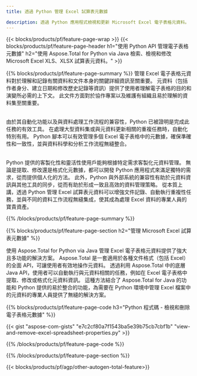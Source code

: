 ```yaml
---
title: 透過 Python 管理 Excel 試算表元數據 

description: 透過 Python 應用程式檢視和更新 Microsoft Excel 電子表格元資料。
---
```


{{< blocks/products/pf/feature-page-wrap >}}
{{< blocks/products/pf/feature-page-header h1="使用 Python API 管理電子表格元數據" h2="使用 Aspose.Total for Python via Java 檢索、檢視和修改 Microsoft Excel XLS、XLSX 試算表元資料。" >}}

{{% blocks/products/pf/feature-page-summary %}}
管理 Excel 電子表格元資料對於理解和記錄有關資料和文件本身的關鍵詳細資訊至關重要。 元資料（包括作者身分、建立日期和修改歷史記錄等資訊）提供了使用者理解電子表格的目的和演變所必需的上下文。 此文件方面對於協作專案以及維護有組織且易於理解的資料集至關重要。 <br /><br />

由於其自動化功能以及與資料處理工作流程的兼容性，Python 已被證明是完成此任務的有效工具。 在處理大型資料集或與元資料更新相關的重複任務時，自動化特別有用。 Python 腳本可以有效管理多個 Excel 電子表格中的元數據，確保準確性和一致性，並與資料科學和分析工作流程無縫整合。<br /><br />

Python 提供的客製化性和靈活性使用戶能夠根據特定需求客製化元資料管理。 無論是提取、修改還是格式化元數據，都可以開發 Python 應用程式來滿足獨特的需求，從而提供個人化的方法。 此外，Python 與外部系統的兼容性有助於元資料資訊與其他工具的同步，從而有助於形成一致且高效的資料管理策略。 從本質上講，透過 Python 管理 Excel 試算表元資料可以增強文件記錄、自動執行重複性任務，並與不同的資料工作流程無縫集成，使其成為處理 Excel 資料的專業人員的寶貴資產。

{{% /blocks/products/pf/feature-page-summary  %}}

{{% blocks/products/pf/feature-page-section  h2="管理 Microsoft Excel 試算表元數據" %}}

使用 Aspose.Total for Python via Java 管理 Excel 電子表格元資料提供了強大且多功能的解決方案。 Aspose.Total 是一套適用於各種文件格式（包括 Excel）的全面 API，可讓使用者有效地操作元資料。 透過利用 Aspose.Total 中的底層 Java API，使用者可以自動執行與元資料相關的任務，例如在 Excel 電子表格中提取、修改或格式化元資料資訊。 這種方法結合了 Aspose.Total for Java 的功能和 Python 提供的易於整合的功能，為需要在 Python 環境中管理 Excel 檔案中的元資料的專業人員提供了無縫的解決方案。

{{% blocks/products/pf/feature-page-code h3="Python 程式碼 - 檢視和刪除電子表格元數據" %}}

{{< gist "aspose-com-gists" "e7c2cf80a7f1543ba5e39b75cb7cbf1b" "view-and-remove-excel-spreadsheet-properties.py" >}}

{{% /blocks/products/pf/feature-page-code  %}}

{{% /blocks/products/pf/feature-page-section %}}

{{< blocks/products/pf/agp/other-autogen-total-feature>}}